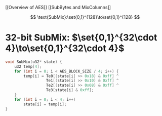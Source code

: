 
[[Overview of AES]]
[[SubBytes and MixColumns]]

$$
\text{SubMix}:\set{0,1}^{128}\to\set{0,1}^{128}
$$

# 32-bit SubMix: $\set{0,1}^{32\cdot 4}\to\set{0,1}^{32\cdot 4}$

```c
void SubMix(u32* state) {
	u32 temp[4];
	for (int i = 0; i < AES_BLOCK_SIZE / 4; i++) {
		temp[i] = Te0[(state[i] >> 0x18) & 0xff] ^
				  Te1[(state[i] >> 0x10) & 0xff] ^
				  Te2[(state[i] >> 0x08) & 0xff] ^
				  Te3[state[i] & 0xff];
	}
	for (int i = 0; i < 4; i++) 
		state[i] = temp[i];
}
```




